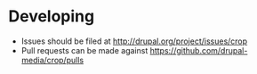 # Developing

* Issues should be filed at http://drupal.org/project/issues/crop
* Pull requests can be made against https://github.com/drupal-media/crop/pulls
